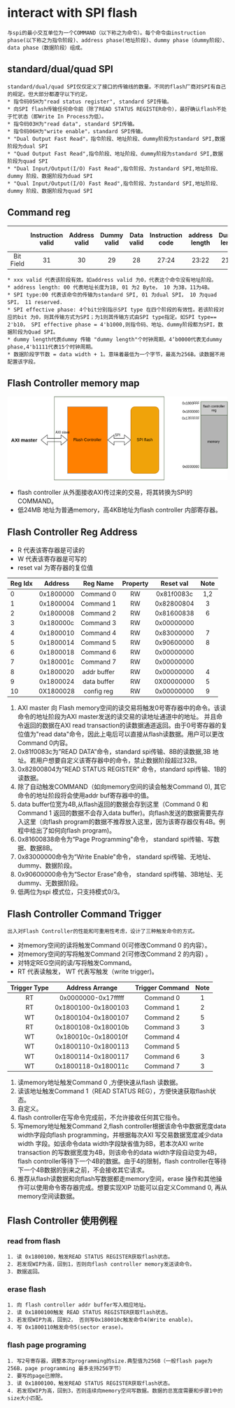 # interact with SPI flash
    与spi的最小交互单位为一个COMMAND（以下称之为命令）。每个命令由instruction phase(以下称之为指令阶段)、address phase(地址阶段)、dummy phase（dummy阶段）、data phase（数据阶段）组成。
## standard/dual/quad SPI
    standard/dual/quad SPI仅仅定义了接口的传输线的数量。不同的flash厂商对SPI有自己的规定。但大部分都遵守以下约定。
    * 指令码05H为"read status register", standard SPI传输。
    * 向SPI flash传输任何命令前（除了READ STATUS REGISTER命令），最好确认flash不处于忙状态（即Write In Process为低）。
    * 指令码03H为"read data", standard SPI传输。
    * 指令码06H为"write enable"，standard SPI传输。
    * "Dual Output Fast Read"，指令阶段、地址阶段、dummy阶段为standard SPI,数据阶段为dual SPI
    * "Quad Output Fast Read",指令阶段、地址阶段、dummy阶段为standard SPI,数据阶段为quad SPI
    * "Dual Input/Output(I/O) Fast Read",指令阶段、为standard SPI,地址阶段、dummy 阶段、数据阶段为duad SPI
    * "Qual Input/Output(I/O) Fast Read",指令阶段、为standard SPI,地址阶段、dummy 阶段、数据阶段为quad SPI

## Command reg
<!-- |           | instruction valid | instruction code|address valid|address width|addr wire width|dummy width|dummy wire width|data valid|data width|data input|data wire width|
|:----------|:-----------------:|:---------------:|:-----------:|:-----------:|:-------------:|:---------:|:----------:|:----------:|:-----------------:|:---:|:-------------:|
| Bit Field |     31            | 30:23           |22           |21:20        |19:18          |17:14      |   13:12      |11   |10:3          |2    |1:0| -->

|       |Instruction valid|Address valid|Dummy valid|Data valid|Instruction code|address length|Dummy length|Data write| Write Data length|SPI type|SPI effective phase|Reserved|
|:-----:|:-------------:|:-----------:|:---------:|:--------:|:-----:|:----:|:-------:|:------:|:------:|:------:|:------:|:-----:|
|Bit Field| 31           | 30          | 29        | 28       |27:24 | 23:22 |21:18 | 17 |16:9|8:7|6:3|2:0|
    * xxx valid 代表该阶段有效。如address valid 为0，代表这个命令没有地址阶段。 
    * address length: 00 代表地址长度为1B, 01 为2 Byte， 10 为3B，11为4B。
    * SPI type:00 代表该命令的传输为standard SPI, 01 为dual SPI， 10 为quad SPI， 11 reserved.
    * SPI effective phase: 4个bit分别指示SPI type 在四个阶段的有效性。若该阶段对应的bit 为0，则其传输方式为SPI；为1则其传输方式由SPI type指定。如SPI type== 2'b10， SPI effective phase = 4'b1000,则指令码、地址、dummy阶段都为SPI，数据阶段为Quad SPI。
    * dummy length代表dummy 传输 "dummy length"个时钟周期，4‘b0000代表无dummy phase,4'b1111代表15个时钟周期。
    * 数据阶段字节数 = data width + 1。意味着最低为一个字节，最高为256B。读数据不用配置该字段。

## Flash Controller memory map
![](flash_controller_memory.png)
* flash controller 从外面接收AXI传过来的交易，将其转换为SPI的COMMAND。
* 低24MB 地址为普通memory，高4KB地址为flash controller 内部寄存器。

## Flash Controller Reg Address
* R 代表该寄存器是可读的
* W 代表该寄存器是可写的
* reset val 为寄存器的复位值

|Reg Idx|Address| Reg Name | Property |Reset val| Note|
|:------|:-----:|:--------:|:--------:|:-------:|:---:|
|0      |0x1800000|Command 0 | RW     |0x81f0083c|1,2 |
|1      |0x1800004|Command 1 | RW     |0x82800804| 3  |
|2      |0x1800008|Command 2 | RW     |0x81600838| 6  |
|3      |0x180000c|Command 3 | RW     |0x00000000|    |
|4      |0x1800010|Command 4 | RW     |0x83000000|7   |
|5      |0x1800014|Command 5 | RW     |0x90600000|  8 |
|6      |0x1800018|Command 6 | RW     |0x00000000|    |
|7      |0x180001c|Command 7 | RW     |0x00000000|    |
|8      |0x1800020|addr buffer|RW     |0x00000000|  4 |
|9      |0x1800024|data buffer|RW     |0X00000000| 5  |
|10     |0X1800028|config reg |RW     |0x00000000|9   |






1. AXI master 向 Flash memory空间的读交易将触发0号寄存器中的命令。该读命令的地址阶段为AXI master发送的读交易的读地址通道中的地址。 并且命令返回的数据在AXI read transaction的读数据通道返回。由于0号寄存器的复位值为"read data"命令，因此上电后可以直接从flash读数据。用户可以更改Command 0内容。
2. 0x81f0083c为”READ DATA”命令，standard spi传输、8B的读数据,3B 地址。若用户想要自定义该寄存器中的命令，禁止数据阶段超过32B。
3. 0x82800804为“READ STATUS REGISTER" 命令，standard spi传输、1B的读数据。
4. 除了自动触发COMMAND（如向memory空间的读会触发Command 0), 其它命令的地址阶段将会使用addr buf寄存器中的值。
5. data buffer位宽为4B,从flash返回的数据会存到这里（Command 0 和 Command 1 返回的数据不会存入data buffer)。向flash发送的数据需要先存入这里（向flash program的数据不推荐放入这里，因为该寄存器仅有4B。例程中给出了如何向flash program)。 
6. 0x81600838命令为“Page Programming"命令， standard spi传输、写数据、数据8B。
7. 0x83000000命令为“Write Enable"命令， standard spi传输、无地址、dummy、数据阶段。
8. 0x90600000命令为“Sector Erase"命令， standard spi传输、3B地址、无dummy、无数据阶段。
9. 低两位为spi 模式位，只支持模式0/3。
## Flash Controller Command Trigger
    出入对Flash Controller的性能和可重用性考虑，设计了三种触发命令的方式。
* 对memory空间的读将触发Command 0(可修改Command 0 的内容）。
* 对memory空间的写将触发Command 2(可修改Command 2 的内容) 。
* 对特定REG空间的读/写将触发Command。
* RT 代表读触发， WT 代表写触发（write trigger)。

|Trigger Type|Address Arrange|Trigger Command| Note |
|:----------:|:-------------:|:-------------:|:----:|
|RT          |0x0000000-0x17fffff|Command 0| 1|
|RT          |0x1800100-0x1800103|Command 1| 2|
|WT          |0x1800104-0x1800107|Command 2| 5|
|RT          |0x1800108-0x180010b|Command 3| 3|
|WT          |0x180010c-0x180010f|Command 4|  |
|WT          |0x1800110-0x1800113|Command 5|  |
|WT          |0x1800114-0x1800117|Command 6| 3|
|WT          |0x1800118-0x180011c|Command 7| 3|

1. 读memory地址触发Command 0 ,方便快速从flash 读数据。
2. 读该地址触发Command 1（READ STATUS REG），方便快速获取flash状态。
3. 自定义。
4. flash controller在写命令完成前，不允许接收任何其它指令。
5. 写memory地址触发Command 2,flash controller根据该命令中数据宽度data width字段向flash programming，并根据每次AXI 写交易数据宽度减少data width 字段。如该命令data width字段缺省值为8B，若本次AXI write transaction 的写数据宽度为4B，则该命令的data width字段自动变为4B，flash controller等待下一个4B的数据。由于4的限制，flash controller在等待下一个4B数据的到来之前，不会接收其它请求。
6. 推荐从flash读数据和向flash写数据都走memory空间，erase 操作和其他操作可以使用命令寄存器完成。想要实现XIP 功能可以自定义Command 0, 再从memory空间读数据。

## Flash Controller 使用例程
### read from flash
    1. 读 0x1800100，触发READ STATUS REGISTER获取flash状态。
    2. 若发现WIP为高，回到1，否则向flash controller memory发送读命令。
    3. 数据返回。
### erase flash
    1. 向 flash controller addr buffer写入相应地址。
    2. 读 0x1800100触发 READ STATUS REGISTER获取flash状态。
    3. 若发现WIP为高，回到2， 否则写0x180010c触发命令4(Write enable)。
    4. 写 0x1800110触发命令5(sector erase)。

### flash page programing
    1. 写2号寄存器，调整本次programming的size.典型值为256B（一般flash page为256B，page programming 最多支持256字节）
    2. 要写的page已擦除。
    3. 读 0x1800100，触发READ STATUS REGISTER获取flash状态。
    4. 若发现WIP为高，回到3，否则连续向memory空间写数据。数据的总宽度需要和步骤1中的size大小匹配。



